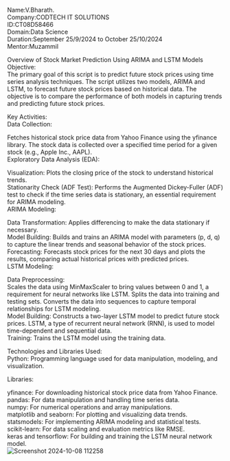 Name:V.Bharath.<br/>
Company:CODTECH IT SOLUTIONS<br/>
ID:CT08D58466<br/>
Domain:Data Science<br/>
Duration:September 25/9/2024 to October 25/10/2024<br/>
Mentor:Muzammil<br/>



Overview of Stock Market Prediction Using ARIMA and LSTM Models<br/>
Objective:<br/>
The primary goal of this script is to predict future stock prices using time series analysis techniques. The script utilizes two models, ARIMA and LSTM, to forecast future stock prices based on historical data. The objective is to compare the performance of both models in capturing trends and predicting future stock prices.<br/>

Key Activities:<br/>
Data Collection:<br/>

Fetches historical stock price data from Yahoo Finance using the yfinance library.
The stock data is collected over a specified time period for a given stock (e.g., Apple Inc., AAPL).<br/>
Exploratory Data Analysis (EDA):<br/>

Visualization: Plots the closing price of the stock to understand historical trends.<br/>
Stationarity Check (ADF Test): Performs the Augmented Dickey-Fuller (ADF) test to check if the time series data is stationary, an essential requirement for ARIMA modeling.<br/>
ARIMA Modeling:<br/>

Data Transformation: Applies differencing to make the data stationary if necessary.<br/>
Model Building: Builds and trains an ARIMA model with parameters (p, d, q) to capture the linear trends and seasonal behavior of the stock prices.<br/>
Forecasting: Forecasts stock prices for the next 30 days and plots the results, comparing actual historical prices with predicted prices.<br/>
LSTM Modeling:<br/>

Data Preprocessing:<br/>
Scales the data using MinMaxScaler to bring values between 0 and 1, a requirement for neural networks like LSTM.
Splits the data into training and testing sets.
Converts the data into sequences to capture temporal relationships for LSTM modeling.<br/>
Model Building: Constructs a two-layer LSTM model to predict future stock prices. LSTM, a type of recurrent neural network (RNN), is used to model time-dependent and sequential data.<br/>
Training: Trains the LSTM model using the training data.

Technologies and Libraries Used:<br/>
Python: Programming language used for data manipulation, modeling, and visualization.<br/>

Libraries:<br/>

yfinance: For downloading historical stock price data from Yahoo Finance.<br/>
pandas: For data manipulation and handling time series data.<br/>
numpy: For numerical operations and array manipulations.<br/>
matplotlib and seaborn: For plotting and visualizing data trends.<br/>
statsmodels: For implementing ARIMA modeling and statistical tests.<br/>
scikit-learn: For data scaling and evaluation metrics like RMSE.<br/>
keras and tensorflow: For building and training the LSTM neural network model.<br/>
![Screenshot 2024-10-08 112258](https://github.com/user-attachments/assets/71039544-40e1-4770-852a-bcee96f48925)
